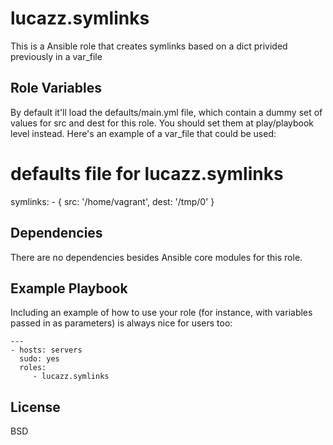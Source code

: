 lucazz.symlinks
=========

This is a Ansible role that creates symlinks based on a dict privided previously in a var_file

Role Variables
--------------

By default it'll load the defaults/main.yml file, which contain a dummy set of values for src and dest for this role.
You should set them at play/playbook level instead.
Here's an example of a var_file that could be used:

# defaults file for lucazz.symlinks
symlinks:
    - { src: '/home/vagrant', dest: '/tmp/0' }


Dependencies
------------

There are no dependencies besides Ansible core modules for this role.

Example Playbook
----------------

Including an example of how to use your role (for instance, with variables passed in as parameters) is always nice for users too:

    ---
    - hosts: servers
      sudo: yes
      roles:
         - lucazz.symlinks

License
-------

BSD
